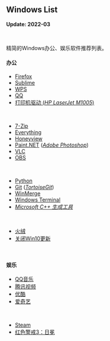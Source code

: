 ## Windows List

**Update: 2022-03**

<br>

精简的Windows办公、娱乐软件推荐列表。

#### 办公

* [Firefox](https://www.mozilla.org/en-US/firefox/all/#product-desktop-release)
* [Sublime](https://www.sublimetext.com)
* [WPS](https://www.wps.cn)
* [QQ](https://im.qq.com)
* [打印机驱动 (_HP LaserJet M1005_)](https://support.hp.com/cn-zh/drivers/printers)
<br>

* [7-Zip](https://www.7-zip.org)
* [Everything](https://www.voidtools.com/zh-cn/)
* [Honeyview](https://www.bandisoft.com/honeyview)
* [Paint.NET](https://www.getpaint.net) ([_Adobe Photoshop_](https://www.adobe.com/cn/products/photoshop.html))
* [VLC](https://www.videolan.org)
* [OBS](https://obsproject.com)
<br>

* [Python](https://www.python.org)
* [Git](https://git-scm.com) ([_TortoiseGit_](https://tortoisegit.org))
* [WinMerge](https://winmerge.org)
* [Windows Terminal](https://github.com/microsoft/terminal)
* [_Microsoft C++ 生成工具_](https://visualstudio.microsoft.com/zh-hans/visual-cpp-build-tools/)
<br>

* [火绒](https://www.huorong.cn)
* [关闭Win10更新](https://iknow.lenovo.com.cn/detail/dc_178562.html)
<br>


#### 娱乐

* [QQ音乐](https://y.qq.com)
* [腾讯视频](https://v.qq.com)
* [优酷](https://www.youku.com)
* [爱奇艺](https://www.iqiyi.com)
<br>

* [Steam](https://store.steampowered.com)
* [红色警戒3：日冕](https://cor-games.com)

